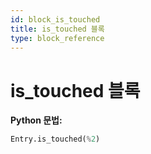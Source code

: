 ```yaml
---
id: block_is_touched
title: is_touched 블록
type: block_reference
---
```


# is_touched 블록

**Python 문법:**
```python
Entry.is_touched(%2)
```

